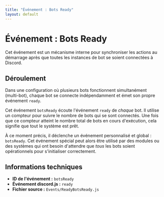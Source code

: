 ```yaml
---
title: "Événement : Bots Ready"
layout: default
---
```


# Événement : Bots Ready

Cet événement est un mécanisme interne pour synchroniser les actions au démarrage après que toutes les instances de bot se soient connectées à Discord.

## Déroulement

Dans une configuration où plusieurs bots fonctionnent simultanément (multi-bot), chaque bot se connecte indépendamment et émet son propre événement `ready`.

Cet événement `botsReady` écoute l'événement `ready` de *chaque* bot. Il utilise un compteur pour suivre le nombre de bots qui se sont connectés. Une fois que ce compteur atteint le nombre total de bots en cours d'exécution, cela signifie que tout le système est prêt.

À ce moment précis, il déclenche un événement personnalisé et global : `botsReady`. Cet événement spécial peut alors être utilisé par des modules ou des systèmes qui ont besoin d'attendre que *tous* les bots soient opérationnels pour s'initialiser correctement.

## Informations techniques

- **ID de l'événement :** `botsReady`
- **Événement discord.js :** `ready`
- **Fichier source :** `Events/ReadyBotsReady.js`
